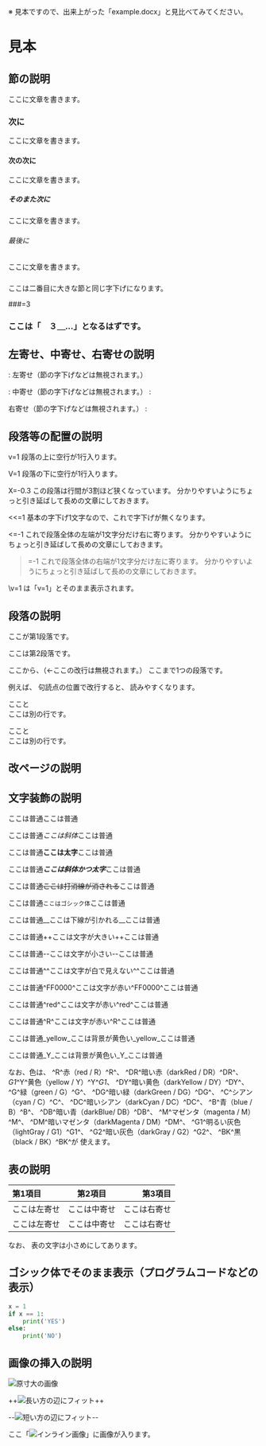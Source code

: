 <!----------------------【設定】-------------------------

# プロパティに表示される書面のタイトルを指定ください。
書題名: -

# 3つの書式（普通、契約、条文）を指定できます。
文書式: 普通

# ページ番号の記載（有、無）を指定できます。
頁番号: 有

# 行番号の記載を（有、無）を指定できます。
行番号: 有

# 用紙のサイズ（A3横、A3縦、A4横、A4縦）を指定できます。
用紙サ: A4縦

# 用紙上下左右の余白をセンチメートル単位で指定できます。
上余白: 3.5
下余白: 2.2
左余白: 3.0
右余白: 2.0

# 明朝体とゴシック体のフォントを指定できます。
明朝体: ＭＳ 明朝
ゴシ体: ＭＳ ゴシック

# 基本文字の大きさをポイント単位で指定できます。
文字サ: 12.0

# 行間の高さを基本文字の高さの倍数で指定できます。
行間高: 2.14

# セクション前後の余白を行間の高さの倍数で指定できます。
前余白: 0.0, 1.0, 0.0, 0.0, 0.0, 0.0
後余白: 0.0, 0.0, 0.0, 0.0, 0.0, 0.0

# 半角字と全角字の間の間隔調整（有、無）を指定できます。
字間整: 無

# 元のWordファイルの最終更新日が自動で指定されます。
元原稿: 2022-12-29T00:00:00+09:00

-------------------------------------------------------->

※ 見本ですので、出来上がった「example.docx」と見比べてみてください。

<!-- ↓ 文書のタイトルです。大文字で中央寄せになります。 -->
# 見本

<!-- ↓ 一番大きな節の題名です。「第１　節の説明」となります。 -->
## 節の説明

ここに文章を書きます。

<!-- ↓ 二番目に大きな節の題名です。「　１　次に」となります。 -->
### 次に

ここに文章を書きます。

<!-- ↓ 三番目に大きな節の題名です。「　　⑴　次の次に」となります。 -->
#### 次の次に

ここに文章を書きます。

<!-- ↓ 四番目に大きな節の題名です。「　　　ア　そのまた次に」となります。 -->
##### そのまた次に

ここに文章を書きます。

<!-- ↓ 五番目に大きな節の題名です。「　　　　(ｱ) 最後に」となります。 -->
###### 最後に

ここに文章を書きます。

<!-- ↓ タイトルを書かないことで、字下げ幅だけが調整されます。 -->
### 

ここは二番目に大きな節と同じ字下げになります。

<!-- ↓ 等号の後に数字を書いて、節の番号を指定できます。 -->
###=3

### ここは「　３＿…」となるはずです。

## 左寄せ、中寄せ、右寄せの説明

<!-- ↓ ": "（空白に注意）で始めると、左寄せになります。 -->
: 左寄せ（節の字下げなどは無視されます。）

<!-- ↓ ": "と" :"（空白に注意）で挟むと、中寄せになります。 -->
: 中寄せ（節の字下げなどは無視されます。） :

<!-- ↓ " :"（空白に注意）で終わると、右寄せになります。 -->
右寄せ（節の字下げなどは無視されます。） :

## 段落等の配置の説明

<!-- ↓ "v"で段落の上に空行を入れることができます。 -->
v=1
段落の上に空行が1行入ります。

<!-- ↓ "V"で段落の下に空行を入れることができます。 -->
V=1
段落の下に空行が1行入ります。

<!-- ↓ "X"で段落内の改行幅を増減することができます。 -->
X=-0.3
この段落は行間が3割ほど狭くなっています。
分かりやすいようにちょっと引き延ばして長めの文章にしておきます。


<!-- ↓ "<<"で段落1行目の字下げを減らすことができます。 -->
<<=1
基本の字下げ1文字なので、これで字下げが無くなります。

<!-- ↓ "<"で段落全体の左端の字下げを減らすことができます。 -->
<=-1
これで段落全体の左端が1文字分だけ右に寄ります。
分かりやすいようにちょっと引き延ばして長めの文章にしておきます。

<!-- ↓ ">"で段落全体の右端の字下げを減らすことができます。 -->
>=-1
これで段落全体の右端が1文字分だけ左に寄ります。
分かりやすいようにちょっと引き延ばして長めの文章にしておきます。

<!-- ↓ "\"はコマンドを無効にして、そのまま表示させます。 -->
\v=1
は「v=1」とそのまま表示されます。

## 段落の説明

<!-- ↓ 段落と段落の間は1行空けます。 -->
ここが第1段落です。

ここは第2段落です。

<!-- ↓ 連続した行は1つの段落になり、改行は自動で調整されます。 -->
ここから、（←ここの改行は無視されます。）
ここまで1つの段落です。

<!-- ↓ 原稿は読みやすい場所で改行するようにします。 -->
例えば、
句読点の位置で改行すると、
読みやすくなります。

<!-- ↓ 行末に半角スペース2つ"  "で強制改行できます。 -->
ここと  
ここは別の行です。

<!-- ↓ "<br>"でも強制改行できます。 -->
ここと<br>
ここは別の行です。

## 改ページの説明

<!-- ↓ "<pgbr>"のみを独立して書くと、改ページできます。 -->
<pgbr>

## 文字装飾の説明

<!-- ↓ コメントになりWordファイルには表示されません。 -->
ここは普通<!-- ここは非表示 -->ここは普通

<!-- ↓ "*"で挟まれた文字列は斜体になります。 -->
ここは普通*ここは斜体*ここは普通

<!-- ↓ "**"で挟まれた文字列は太字になります。 -->
ここは普通**ここは太字**ここは普通

<!-- ↓ "***"で挟まれた文字列は斜体かつ太字になります。 -->
ここは普通***ここは斜体かつ太字***ここは普通

<!-- ↓ "~~"で挟まれた文字列は打消線が引かれます。 -->
ここは普通~~ここは打消線が消される~~ここは普通

<!-- ↓ "`"で挟まれた文字列はゴシック体になります。 -->
ここは普通`ここはゴシック体`ここは普通

<!-- ↓ "__"で挟まれた文字列は下線が引かれます。 -->
ここは普通__ここは下線が引かれる__ここは普通

<!-- ↓ "++"で挟まれた文字列は文字が大きくなります。 -->
ここは普通++ここは文字が大きい++ここは普通

<!-- ↓ "--"で挟まれた文字列は文字が小さくなります。 -->
ここは普通--ここは文字が小さい--ここは普通

<!-- ↓ "^^"で挟まれた文字列は文字が白くなって見えなくなります。 -->
ここは普通^^ここは文字が白で見えない^^ここは普通

<!-- ↓ "^XXYYZZ^"で挟まれた文字列は16進RGB(XX,YY,ZZ)色になります。 -->
ここは普通^FF0000^ここは文字が赤い^FF0000^ここは普通

<!-- ↓ "^foo^"で挟まれた文字列はfoo色になります。 -->
ここは普通^red^ここは文字が赤い^red^ここは普通

<!-- ↓ R（red）などの略称も使えます。 -->
ここは普通^R^ここは文字が赤い^R^ここは普通

<!-- ↓ "_foo_"で挟まれた区間の背景はfoo色になります。 -->
ここは普通_yellow_ここは背景が黄色い_yellow_ここは普通

<!-- ↓ Y（yellow）などの略称も使えます。 -->
ここは普通_Y_ここは背景が黄色い_Y_ここは普通

なお、色は、
^R^赤（red / R）^R^、
^DR^暗い赤（darkRed / DR）^DR^、
_G1_^Y^黄色（yellow / Y）^Y^_G1_、
^DY^暗い黄色（darkYellow / DY）^DY^、
^G^緑（green / G）^G^、
^DG^暗い緑（darkGreen / DG）^DG^、
^C^シアン（cyan / C）^C^、
^DC^暗いシアン（darkCyan / DC）^DC^、
^B^青（blue / B）^B^、
^DB^暗い青（darkBlue/ DB）^DB^、
^M^マゼンタ（magenta / M）^M^、
^DM^暗いマゼンタ（darkMagenta / DM）^DM^、
^G1^明るい灰色（lightGray / G1）^G1^、
^G2^暗い灰色（darkGray / G2）^G2^、
^BK^黒（black / BK）^BK^が
使えます。

## 表の説明

<!-- ↓ "|"縦棒で囲むと表が書けます。2行目で寄せと幅と指定しています。 -->
|第1項目|第2項目|第3項目|
|:-----------------|:----------------:|-----------------:|
|ここは左寄せ|ここは中寄せ|ここは右寄せ|
|ここは左寄せ|ここは中寄せ|ここは右寄せ|

なお、
表の文字は小さめにしてあります。

## ゴシック体でそのまま表示（プログラムコードなどの表示）

<!-- "```"で始まり"```"で終わる段落は、ゴシック体でそのまま表示されます。 -->

``` Python
x = 1
if x == 1:
    print('YES')
else:
    print('NO')
```

## 画像の挿入の説明

<!-- ↓ 単独で画像を挿入することもできます。原寸大です。 -->
![原寸大の画像](x.jpg)

<!-- ↓ "++"で挟むと、長い方の辺にフィットします。 -->
++![長い方の辺にフィット](y.jpg)++

<!-- ↓ "--"で挟むと、短い方の辺にフィットします。 -->
--![短い方の辺にフィット](x.jpg)--

<!-- ↓ 行の中に画像を挿入することもできます。 -->
ここ「![インライン画像](x.jpg)」に画像が入ります。

